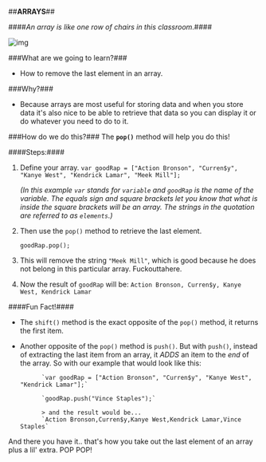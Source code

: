 ##**ARRAYS**##

####_An array is like one row of chairs in this classroom_.####

![img](http://www.niemanlab.org/images/lecturecc.jpg)

###What are we going to learn?###
* How to remove the last element in an array.

###Why?###
* Because arrays are most useful for storing data and when you store data it's also nice to be able to retrieve that data so you can display it or do whatever you need to do to it.

###How do we do this?###
The **`pop()`** method will help you do this!

####Steps:####
1. Define your array.
      `var goodRap = ["Action Bronson", "Curren$y", "Kanye West", "Kendrick Lamar", "Meek Mill"];`

      _(In this example `var` stands for `variable` and `goodRap` is the name of the variable. The equals sign and square brackets let you know that what is inside the square brackets will be an array. The strings in the quotation are referred to as `elements`.)_
      
2. Then use the `pop()` method to retrieve the last element. 

      `goodRap.pop();`
      
3. This will remove the string `"Meek Mill"`, which is good because he does not belong in this particular array. Fuckouttahere.

4. Now the result of `goodRap` will be:
      `Action Bronson, Curren$y, Kanye West, Kendrick Lamar`

####Fun Fact!####
* The `shift()` method is the exact opposite of the `pop()` method, it returns the first item.

* Another opposite of the `pop()` method is `push()`. But with `push()`, instead of extracting the last item from an array, it _ADDS_ an item to the _end_ of the array. So with our example that would look like this:

            `var goodRap = ["Action Bronson", "Curren$y", "Kanye West", "Kendrick Lamar"];`
            
            `goodRap.push("Vince Staples");`

            > and the result would be...
            `Action Bronson,Curren$y,Kanye West,Kendrick Lamar,Vince Staples`

And there you have it.. that's how you take out the last element of an array plus a lil' extra. POP POP!

